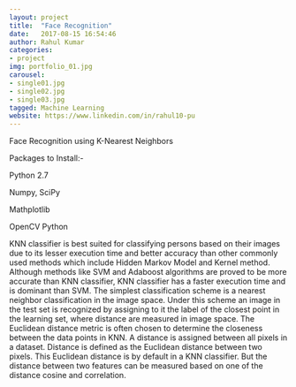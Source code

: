 ```yaml
---
layout: project
title:  "Face Recognition"
date:   2017-08-15 16:54:46
author: Rahul Kumar
categories:
- project
img: portfolio_01.jpg
carousel:
- single01.jpg
- single02.jpg
- single03.jpg
tagged: Machine Learning
website: https://www.linkedin.com/in/rahul10-pu
---
```

Face Recognition using K-Nearest Neighbors

Packages to Install:-

Python 2.7

Numpy, SciPy

Mathplotlib

OpenCV Python

KNN classifier is best suited for classifying persons based on
their images due to its lesser execution time and better
accuracy than other commonly used methods which include
Hidden Markov Model and Kernel method. Although methods
like SVM and Adaboost algorithms are proved to be more
accurate than KNN classifier, KNN classifier has a faster
execution time and is dominant than SVM.
The simplest classification scheme is a nearest neighbor
classification in the image space. Under this scheme an image
in the test set is recognized by assigning to it the label of the
closest point in the learning set, where distance are measured
in image space.
The Euclidean distance metric is often chosen to
determine the closeness between the data points in KNN. A
distance is assigned between all pixels in a dataset. Distance is
defined as the Euclidean distance between two pixels.
This Euclidean distance is by default in a KNN classifier. But
the distance between two features can be measured based on
one of the distance cosine and correlation.
